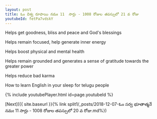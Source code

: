```yaml
---
layout: post
title: ఓం విశ్వ రూపాయి నమః 11  సార్లు - 1008 రోజుల తపస్సులో 21 వ రోజు
youtubeId: fetPa7vdskY
---
```

 
 
Helps get goodness, bliss and peace and God's blessings
 
Helps remain focused, help generate inner energy 
 
Helps boost physical and mental health 
 
Helps remain grounded and generates a sense of gratitude towards the greater power 
 
Helps reduce bad karma
 
How to learn English in your sleep for telugu people
 
 
 
 


{% include youtubePlayer.html id=page.youtubeId %}
 
[Next]({{ site.baseurl }}{% link split1/_posts/2018-12-07-ఓం సర్వ భూతాత్మనే నమః 11  సార్లు - 1008 రోజుల తపస్సులో 20 వ రోజు.md%})
 
